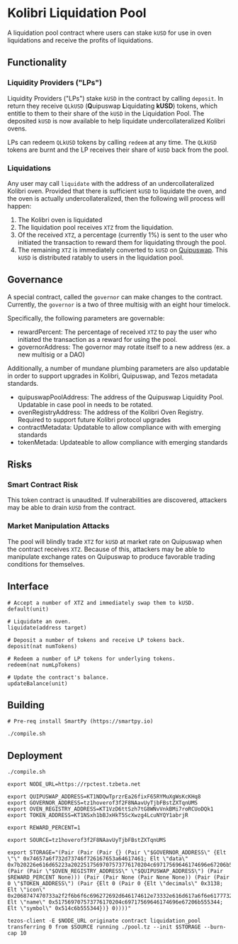 # Kolibri Liquidation Pool

A liquidation pool contract where users can stake `kUSD` for use in oven liquidations and receive the profits of liquidations.

##  Functionality 

### Liquidity Providers ("LPs")

Liquidity Providers ("LPs") stake `kUSD` in the contract by calling `deposit`. In return they receive `QLkUSD` (**Q**uipuswap **L**iquidating **kUSD**) tokens, which entitle to them to their share of the `kUSD` in the Liquidation Pool. The deposited `kUSD` is now available to help liquidate undercollateralized Kolibri ovens.

LPs can redeem `QLkUSD` tokens by calling `redeem` at any time. The `QLkUSD` tokens are burnt and the LP receives their share of `kUSD` back from the pool. 

### Liquidations

Any user may call `liquidate` with the address of an undercollateralized Kolibri oven. Provided that there is sufficient `kUSD` to liquidate the oven, and the oven is actually undercollateralized, then the following will process will happen:
1. The Kolibri oven is liquidated
2. The liquidation pool receives `XTZ` from the liquidation. 
3. Of the received `XTZ`, a percentage (currently 1%) is sent to the user who initiated the transaction to reward them for liquidating through the pool.
4. The remaining `XTZ` is immediately converted to `kUSD` on [Quipuswap](https://quipusap.com). This `kUSD` is distributed ratably to users in the liquidation pool.

## Governance

A special contract, called the `governor` can make changes to the contract. Currently, the `governor` is a two of three multisig with an eight hour timelock. 

Specifically, the following parameters are governable:
- rewardPercent: The percentage of received `XTZ` to pay the user who initiated the transaction as a reward for using the pool.
- governorAddress: The governor may rotate itself to a new address (ex. a new multisig or a DAO)

Additionally, a number of mundane plumbing parameters are also updatable in order to support upgrades in Kolibri, Quipuswap, and Tezos metadata standards.
- quipuswapPoolAddress: The address of the Quipuswap Liquidity Pool. Updatable in case pool in needs to be rotated.
- ovenRegistryAddress: The address of the Kolibri Oven Registry. Required to support future Kolibri protocol upgrades
- contractMetadata: Updatable to allow compliance with with emerging standards
- tokenMetada: Updateable to allow compliance with emerging standards

## Risks

### Smart Contract Risk
This token contract is unaudited. If vulnerabilities are discovered, attackers may be able to drain `kUSD` from the contract.

### Market Manipulation Attacks

The pool will blindly trade `XTZ` for `kUSD` at market rate on Quipuswap when the contract receives `XTZ`. Because of this, attackers may be able to manipulate exchange rates on Quipuswap to produce favorable trading conditions for themselves.

## Interface

```
# Accept a number of XTZ and immediately swap them to kUSD.
default(unit)

# Liquidate an oven.
liquidate(address target)

# Deposit a number of tokens and receive LP tokens back.
deposit(nat numTokens)

# Redeem a number of LP tokens for underlying tokens.
redeem(nat numLpTokens)

# Update the contract's balance.
updateBalance(unit)
```

## Building

```
# Pre-req install SmartPy (https://smartpy.io)

./compile.sh
```

##  Deployment

```
./compile.sh

export NODE_URL=https://rpctest.tzbeta.net

export QUIPUSWAP_ADDRESS=KT1NDQwTprzrEa26fixF65RYMuXgWsKcKHq8
export GOVERNOR_ADDRESS=tz1hoverof3f2F8NAavUyTjbFBstZXTqnUMS
export OVEN_REGISTRY_ADDRESS=KT1VzD6ttSzh7tG8WNvVnkBMi7roRCUoDQk1
export TOKEN_ADDRESS=KT1NSxh1bBJxHkT5ScXwzg4LcuNYQY1abrjR

export REWARD_PERCENT=1

export SOURCE=tz1hoverof3f2F8NAavUyTjbFBstZXTqnUMS

export STORAGE="(Pair (Pair (Pair {} (Pair \"$GOVERNOR_ADDRESS\" {Elt \"\" 0x74657a6f732d73746f726167653a64617461; Elt \"data\" 0x7b20226e616d65223a2022517569707573776170204c69717569646174696e67206b555344222c2020226465736372697074696f6e223a20226b555344204c69717569646174696f6e20506f6f6c207469656420746f20517569707573776170222c202022617574686f7273223a205b22486f766572204c616273203c68656c6c6f40686f7665722e656e67696e656572696e673e225d2c202022686f6d6570616765223a20202268747470733a2f2f6b6f6c696272692e66696e616e636522207d})) (Pair (Pair \"$OVEN_REGISTRY_ADDRESS\" \"$QUIPUSWAP_ADDRESS\") (Pair $REWARD_PERCENT None))) (Pair (Pair None (Pair None None)) (Pair (Pair 0 \"$TOKEN_ADDRESS\") (Pair {Elt 0 (Pair 0 {Elt \"decimals\" 0x3138; Elt \"icon\" 0x2068747470733a2f2f6b6f6c696272692d646174612e73332e616d617a6f6e6177732e636f6d2f6c6f676f2e706e67; Elt \"name\" 0x517569707573776170204c69717569646174696e67206b555344; Elt \"symbol\" 0x514c6b555344})} 0))))"

tezos-client -E $NODE_URL originate contract liquidation_pool transferring 0 from $SOURCE running ./pool.tz --init $STORAGE --burn-cap 10
```
